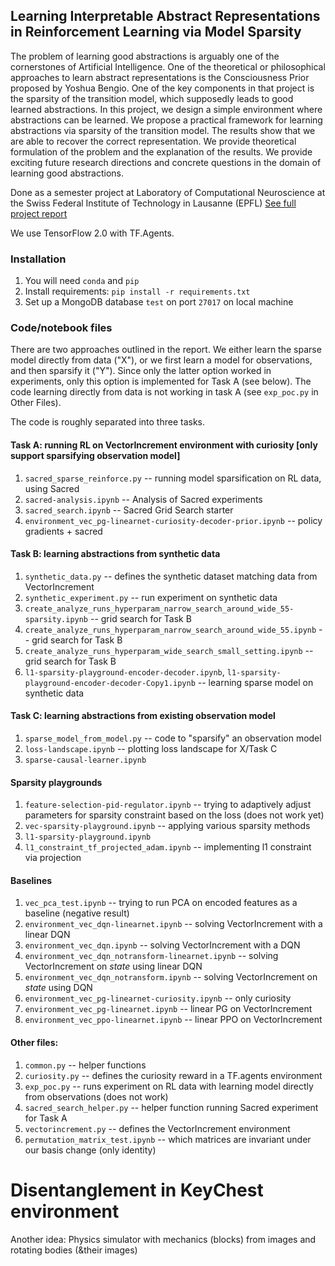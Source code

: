 ## Learning Interpretable Abstract Representations in Reinforcement Learning via Model Sparsity

The problem of learning good abstractions is arguably one of the cornerstones of Artificial Intelligence. One of the theoretical or philosophical approaches to learn abstract representations is the Consciousness Prior proposed by Yoshua Bengio. One of the key components in that project is the sparsity of the transition model, which supposedly leads to good learned abstractions. In this project, we design a simple environment where abstractions can be learned. We propose a practical framework for learning abstractions via sparsity of the transition model. The results show that we are able to recover the correct representation. We provide theoretical formulation of the problem and the explanation of the results. We provide exciting future research directions and concrete questions in the domain of learning good abstractions.

Done as a semester project at Laboratory of Computational Neuroscience at the Swiss Federal Institute of Technology in Lausanne (EPFL)
<a href="https://www.overleaf.com/read/nqgjrjbcybrp">See full project report</a>

We use TensorFlow 2.0 with TF.Agents.

### Installation
1. You will need `conda` and `pip`
2. Install requirements: `pip install -r requirements.txt`
3. Set up a MongoDB database `test` on port `27017` on local machine

### Code/notebook files
There are two approaches outlined in the report. We either learn the sparse model directly from data ("X"), or we first learn a model for observations, and then sparsify it ("Y").
Since only the latter option worked in experiments, only this option is implemented for Task A (see below).
The code learning directly from data is not working in task A (see `exp_poc.py` in Other Files).

The code is roughly separated into three tasks.

#### Task A: running RL on VectorIncrement environment with curiosity [only support sparsifying observation model]

1. `sacred_sparse_reinforce.py` -- running model sparsification on RL data, using Sacred
1. `sacred-analysis.ipynb` -- Analysis of Sacred experiments
1. `sacred_search.ipynb` -- Sacred Grid Search starter
1. `environment_vec_pg-linearnet-curiosity-decoder-prior.ipynb` -- policy gradients + sacred

#### Task B: learning abstractions from synthetic data

1. `synthetic_data.py` -- defines the synthetic dataset matching data from VectorIncrement
1. `synthetic_experiment.py` -- run experiment on synthetic data
1. `create_analyze_runs_hyperparam_narrow_search_around_wide_55-sparsity.ipynb` -- grid search for Task B
1. `create_analyze_runs_hyperparam_narrow_search_around_wide_55.ipynb` -- grid search for Task B
1. `create_analyze_runs_hyperparam_wide_search_small_setting.ipynb` -- grid search for Task B
1. `l1-sparsity-playground-encoder-decoder.ipynb`, `l1-sparsity-playground-encoder-decoder-Copy1.ipynb` -- learning sparse model on synthetic data

#### Task C: learning abstractions from existing observation model

1. `sparse_model_from_model.py` -- code to "sparsify" an observation model
1. `loss-landscape.ipynb` -- plotting loss landscape for X/Task C
1. `sparse-causal-learner.ipynb`

#### Sparsity playgrounds

1. `feature-selection-pid-regulator.ipynb` -- trying to adaptively adjust parameters for sparsity constraint based on the loss (does not work yet)
1. `vec-sparsity-playground.ipynb` -- applying various sparsity methods
1. `l1-sparsity-playground.ipynb`
1. `l1_constraint_tf_projected_adam.ipynb` -- implementing l1 constraint via projection


#### Baselines

1. `vec_pca_test.ipynb` -- trying to run PCA on encoded features as a baseline (negative result)
1. `environment_vec_dqn-linearnet.ipynb` -- solving VectorIncrement with a linear DQN
1. `environment_vec_dqn.ipynb` -- solving VectorIncrement with a DQN
1. `environment_vec_dqn_notransform-linearnet.ipynb` -- solving VectorIncrement on *state* using linear DQN
1. `environment_vec_dqn_notransform.ipynb` -- solving VectorIncrement on *state* using DQN
1. `environment_vec_pg-linearnet-curiosity.ipynb` -- only curiosity
1. `environment_vec_pg-linearnet.ipynb` -- linear PG on VectorIncrement
1. `environment_vec_ppo-linearnet.ipynb` -- linear PPO on VectorIncrement

#### Other files:

1. `common.py` -- helper functions
1. `curiosity.py` -- defines the curiosity reward in a TF.agents environment
1. `exp_poc.py` -- runs experiment on RL data with learning model directly from observations (does not work)
1. `sacred_search_helper.py` -- helper function running Sacred experiment for Task A
1. `vectorincrement.py` -- defines the VectorIncrement environment
1. `permutation_matrix_test.ipynb` -- which matrices are invariant under our basis change (only identity)



# Disentanglement in KeyChest environment
Another idea: Physics simulator with mechanics (blocks) from images and rotating bodies (&their images)
